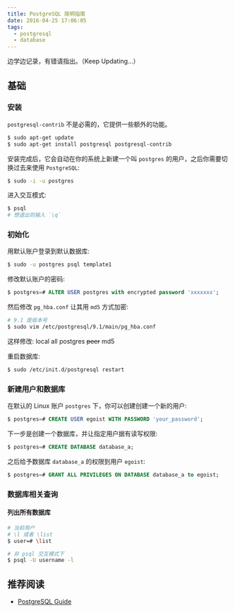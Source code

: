 ```yaml
---
title: PostgreSQL 简明指南
date: 2016-04-25 17:06:05
tags:
  - postgresql
  - database
---
```

边学边记录，有错请指出。（Keep Updating...）

## <span>基础</span>

### 安装

`postgresql-contrib` 不是必需的，它提供一些额外的功能。

```bash
$ sudo apt-get update
$ sudo apt-get install postgresql postgresql-contrib
```

安装完成后，它会自动在你的系统上新建一个叫 `postgres` 的用户，之后你需要切换过去来使用 `PostgreSQL`:

```bash
$ sudo -i -u postgres
```

进入交互模式:

```bash
$ psql
# 想退出则输入 `\q`
```

### 初始化

用默认账户登录到默认数据库:

```bash
$ sudo -u postgres psql template1
```

修改默认账户的密码:

```sql
$ postgres=# ALTER USER postgres with encrypted password 'xxxxxxx';
```

然后修改 `pg_hba.conf` 让其用 `md5` 方式加密:

```bash
# 9.1 是版本号
$ sudo vim /etc/postgresql/9.1/main/pg_hba.conf
```

这样修改: local      all     postgres     ~~peer~~ md5

重启数据库:

```bash
$ sudo /etc/init.d/postgresql restart
```

### 新建用户和数据库

在默认的 Linux 账户 `postgres` 下，你可以创建创建一个新的用户:

```sql
$ postgres=# CREATE USER egoist WITH PASSWORD 'your_password';
```

下一步是创建一个数据库，并让指定用户据有读写权限:

```sql
$ postgres=# CREATE DATABASE database_a;
```

之后给予数据库 `database_a` 的权限到用户 `egoist`:

```sql
$ postgres=# GRANT ALL PRIVILEGES ON DATABASE database_a to egoist;
```

### 数据库相关查询

#### 列出所有数据库

```bash
# 当前用户
# \l 或者 \list
$ user=# \list

# 非 psql 交互模式下
$ psql -U username -l
```

## <span>推荐阅读</span>

- [PostgreSQL Guide](http://postgresguide.com)
